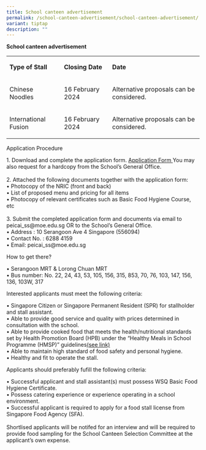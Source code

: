 ```yaml
---
title: School canteen advertisement
permalink: /school-canteen-advertisement/school-canteen-advertisement/
variant: tiptap
description: ""
---
```

<p><strong>School canteen advertisement</strong></p><table><tbody><tr><td rowspan="1" colspan="1"><p><strong>Type of Stall</strong></p></td><td rowspan="1" colspan="1"><p><strong>Closing Date</strong></p></td><td rowspan="1" colspan="1"><p><strong>Date</strong></p></td></tr><tr><td rowspan="1" colspan="1"><p>Chinese Noodles</p></td><td rowspan="1" colspan="1"><p>16 February 2024</p></td><td rowspan="1" colspan="1"><p>Alternative proposals can be considered.</p></td></tr><tr><td rowspan="1" colspan="1"><p>International Fusion</p></td><td rowspan="1" colspan="1"><p>16 February 2024</p></td><td rowspan="1" colspan="1"><p>Alternative proposals can be considered.</p></td></tr></tbody></table><p>Application Procedure</p><p>1. Download and complete the application form. <a href="/files/canappbf7.pdf" rel="noopener" target="_blank">Application Form </a>You may also request for a hardcopy from the School’s General Office.<br><br>2. Attached the following documents together with the application form:<br>• Photocopy of the NRIC (front and back)<br>• List of proposed menu and pricing for all items<br>• Photocopy of relevant certificates such as Basic Food Hygiene Course, etc<br><br>3. Submit the completed application form and documents via email to peicai_ss@moe.edu.sg OR to the School’s General Office.<br>• Address : 10 Serangoon Ave 4 Singapore (556094)<br>• Contact No. : 6288 4159<br>• Email: <a rel="noopener noreferrer nofollow" target="_blank">peicai_ss@moe.edu.sg</a><br></p><p>How to get there?</p><p>• Serangoon MRT &amp; Lorong Chuan MRT<br>• Bus number: No. 22, 24, 43, 53, 105, 156, 315, 853, 70, 76, 103, 147, 156, 136, 103W, 317</p><p>Interested applicants must meet the following criteria:</p><p>• Singapore Citizen or Singapore Permanent Resident (SPR) for stallholder and stall assistant.<br>• Able to provide good service and quality with prices determined in consultation with the school.<br>• Able to provide cooked food that meets the health/nutritional standards set by Health Promotion Board (HPB) under the “Healthy Meals in School Programme (HMSP)” guidelines<a href="https://www.hpb.gov.sg/schools/school-programmes/healthy-meals-in-schools-programme/" rel="noopener" target="_blank">(see link)</a> <br>• Able to maintain high standard of food safety and personal hygiene.<br>• Healthy and fit to operate the stall.</p><p>Applicants should preferably fufill the following criteria:</p><p>• Successful applicant and stall assistant(s) must possess WSQ Basic Food Hygiene Certificate.<br>• Possess catering experience or experience operating in a school environment.<br>• Successful applicant is required to apply for a food stall license from Singapore Food Agency (SFA).<br><br>Shortlised applicants will be notifed for an interview and will be required to provide food sampling for the School Canteen Selection Committee at the applicant’s own expense.<br><br><br></p>